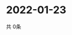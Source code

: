 # 2022-01-23
  共 0条

  <!-- BEGIN -->
  <!-- 最后更新时间Sun Jan 23 2022 19:02:08 GMT+0000 (Coordinated Universal Time) -->
  
  <!-- END -->
  
  